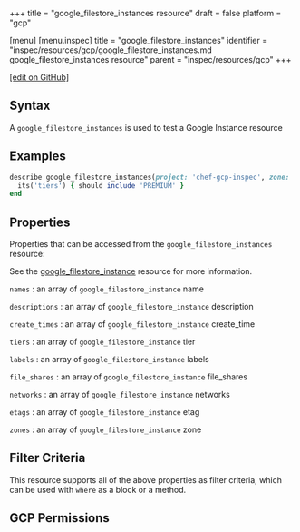 +++
title = "google_filestore_instances resource"
draft = false
platform = "gcp"

[menu]
  [menu.inspec]
    title = "google_filestore_instances"
    identifier = "inspec/resources/gcp/google_filestore_instances.md google_filestore_instances resource"
    parent = "inspec/resources/gcp"
+++

[\[edit on GitHub\]](https://github.com/inspec/inspec-gcp/blob/master/docs/resources/google_filestore_instances.md)

## Syntax

A `google_filestore_instances` is used to test a Google Instance resource

## Examples

```ruby
describe google_filestore_instances(project: 'chef-gcp-inspec', zone: 'us-central1-b') do
  its('tiers') { should include 'PREMIUM' }
end
```

## Properties

Properties that can be accessed from the `google_filestore_instances` resource:

See the [google_filestore_instance](/inspec/resources/google_filestore_instance/#properties) resource for more information.

`names`
: an array of `google_filestore_instance` name

`descriptions`
: an array of `google_filestore_instance` description

`create_times`
: an array of `google_filestore_instance` create_time

`tiers`
: an array of `google_filestore_instance` tier

`labels`
: an array of `google_filestore_instance` labels

`file_shares`
: an array of `google_filestore_instance` file_shares

`networks`
: an array of `google_filestore_instance` networks

`etags`
: an array of `google_filestore_instance` etag

`zones`
: an array of `google_filestore_instance` zone

## Filter Criteria

This resource supports all of the above properties as filter criteria, which can be used
with `where` as a block or a method.

## GCP Permissions
